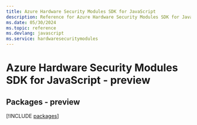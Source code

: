 ```yaml
---
title: Azure Hardware Security Modules SDK for JavaScript
description: Reference for Azure Hardware Security Modules SDK for JavaScript
ms.date: 05/30/2024
ms.topic: reference
ms.devlang: javascript
ms.service: hardwaresecuritymodules
---
```

# Azure Hardware Security Modules SDK for JavaScript - preview
## Packages - preview
[!INCLUDE [packages](hardware-security-modules-index.md)]